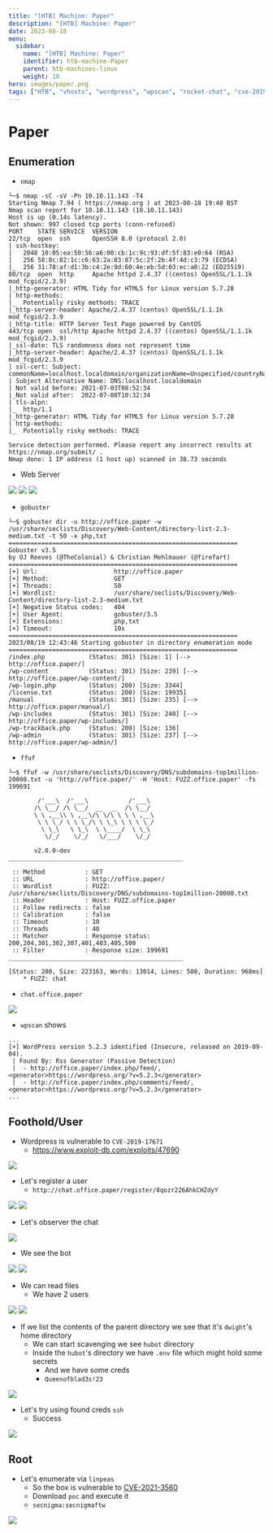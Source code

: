 ```yaml
---
title: "[HTB] Machine: Paper"
description: "[HTB] Machine: Paper"
date: 2023-08-18
menu:
  sidebar:
    name: "[HTB] Machine: Paper"
    identifier: htb-machine-Paper
    parent: htb-machines-linux
    weight: 10
hero: images/paper.png
tags: ["HTB", "vhosts", "wordpress", "wpscan", "rocket-chat", "cve-2019-17671", "directory-traversal", "linpeas", "cve-2021-3560"]
---
```


# Paper
## Enumeration
- `nmap`
```
└─$ nmap -sC -sV -Pn 10.10.11.143 -T4 
Starting Nmap 7.94 ( https://nmap.org ) at 2023-08-18 19:40 BST
Nmap scan report for 10.10.11.143 (10.10.11.143)
Host is up (0.14s latency).
Not shown: 997 closed tcp ports (conn-refused)
PORT    STATE SERVICE  VERSION
22/tcp  open  ssh      OpenSSH 8.0 (protocol 2.0)
| ssh-hostkey: 
|   2048 10:05:ea:50:56:a6:00:cb:1c:9c:93:df:5f:83:e0:64 (RSA)
|   256 58:8c:82:1c:c6:63:2a:83:87:5c:2f:2b:4f:4d:c3:79 (ECDSA)
|_  256 31:78:af:d1:3b:c4:2e:9d:60:4e:eb:5d:03:ec:a0:22 (ED25519)
80/tcp  open  http     Apache httpd 2.4.37 ((centos) OpenSSL/1.1.1k mod_fcgid/2.3.9)
|_http-generator: HTML Tidy for HTML5 for Linux version 5.7.28
| http-methods: 
|_  Potentially risky methods: TRACE
|_http-server-header: Apache/2.4.37 (centos) OpenSSL/1.1.1k mod_fcgid/2.3.9
|_http-title: HTTP Server Test Page powered by CentOS
443/tcp open  ssl/http Apache httpd 2.4.37 ((centos) OpenSSL/1.1.1k mod_fcgid/2.3.9)
|_ssl-date: TLS randomness does not represent time
|_http-server-header: Apache/2.4.37 (centos) OpenSSL/1.1.1k mod_fcgid/2.3.9
| ssl-cert: Subject: commonName=localhost.localdomain/organizationName=Unspecified/countryName=US
| Subject Alternative Name: DNS:localhost.localdomain
| Not valid before: 2021-07-03T08:52:34
|_Not valid after:  2022-07-08T10:32:34
| tls-alpn: 
|_  http/1.1
|_http-generator: HTML Tidy for HTML5 for Linux version 5.7.28
| http-methods: 
|_  Potentially risky methods: TRACE

Service detection performed. Please report any incorrect results at https://nmap.org/submit/ .
Nmap done: 1 IP address (1 host up) scanned in 38.73 seconds

```
- Web Server

![](./images/1.png)
![](./images/2.png)
![](./images/3.png)

- `gobuster`
```
└─$ gobuster dir -u http://office.paper -w /usr/share/seclists/Discovery/Web-Content/directory-list-2.3-medium.txt -t 50 -x php,txt
===============================================================
Gobuster v3.5
by OJ Reeves (@TheColonial) & Christian Mehlmauer (@firefart)
===============================================================
[+] Url:                     http://office.paper
[+] Method:                  GET
[+] Threads:                 50
[+] Wordlist:                /usr/share/seclists/Discovery/Web-Content/directory-list-2.3-medium.txt
[+] Negative Status codes:   404
[+] User Agent:              gobuster/3.5
[+] Extensions:              php,txt
[+] Timeout:                 10s
===============================================================
2023/08/19 12:43:46 Starting gobuster in directory enumeration mode
===============================================================
/index.php            (Status: 301) [Size: 1] [--> http://office.paper/]
/wp-content           (Status: 301) [Size: 239] [--> http://office.paper/wp-content/]
/wp-login.php         (Status: 200) [Size: 3344]
/license.txt          (Status: 200) [Size: 19935]
/manual               (Status: 301) [Size: 235] [--> http://office.paper/manual/]
/wp-includes          (Status: 301) [Size: 240] [--> http://office.paper/wp-includes/]
/wp-trackback.php     (Status: 200) [Size: 136]
/wp-admin             (Status: 301) [Size: 237] [--> http://office.paper/wp-admin/]
```
- `ffuf`
```
└─$ ffuf -w /usr/share/seclists/Discovery/DNS/subdomains-top1million-20000.txt -u 'http://office.paper/' -H 'Host: FUZZ.office.paper' -fs 199691

        /'___\  /'___\           /'___\       
       /\ \__/ /\ \__/  __  __  /\ \__/       
       \ \ ,__\\ \ ,__\/\ \/\ \ \ \ ,__\      
        \ \ \_/ \ \ \_/\ \ \_\ \ \ \ \_/      
         \ \_\   \ \_\  \ \____/  \ \_\       
          \/_/    \/_/   \/___/    \/_/       

       v2.0.0-dev
________________________________________________

 :: Method           : GET
 :: URL              : http://office.paper/
 :: Wordlist         : FUZZ: /usr/share/seclists/Discovery/DNS/subdomains-top1million-20000.txt
 :: Header           : Host: FUZZ.office.paper
 :: Follow redirects : false
 :: Calibration      : false
 :: Timeout          : 10
 :: Threads          : 40
 :: Matcher          : Response status: 200,204,301,302,307,401,403,405,500
 :: Filter           : Response size: 199691
________________________________________________

[Status: 200, Size: 223163, Words: 13014, Lines: 508, Duration: 968ms]
    * FUZZ: chat
```
- `chat.office.paper`

![](./images/4.png)

- `wpscan` shows
```
...
[+] WordPress version 5.2.3 identified (Insecure, released on 2019-09-04).
 | Found By: Rss Generator (Passive Detection)
 |  - http://office.paper/index.php/feed/, <generator>https://wordpress.org/?v=5.2.3</generator>
 |  - http://office.paper/index.php/comments/feed/, <generator>https://wordpress.org/?v=5.2.3</generator>
...
```
## Foothold/User
- Wordpress is vulnerable to `CVE-2019-17671`
  - https://www.exploit-db.com/exploits/47690

![](./images/5.png)

- Let's register a user
  - `http://chat.office.paper/register/8qozr226AhkCHZdyY`

![](./images/6.png)
![](./images/7.png)

- Let's observer the chat

![](./images/8.png)

- We see the bot

![](./images/9.png)
![](./images/10.png)

- We can read files
  - We have 2 users

![](./images/11.png)
![](./images/12.png)

- If we list the contents of the parent directory we see that it's `dwight`'s home directory
  - We can start scavenging we see `hubot` directory
  - Inside the `hubot`'s directory we have `.env` file which might hold some secrets
    - And we have some creds
    - `Queenofblad3s!23`

![](./images/13.png)

- Let's try using found creds `ssh`
  - Success

![](./images/14.png)

## Root
- Let's enumerate via `linpeas`
  - So the box is vulnerable to [CVE-2021-3560](https://github.com/secnigma/CVE-2021-3560-Polkit-Privilege-Esclation)
  - Download `poc` and execute it
  - `secnigma:secnigmaftw`

![](./images/15.png)